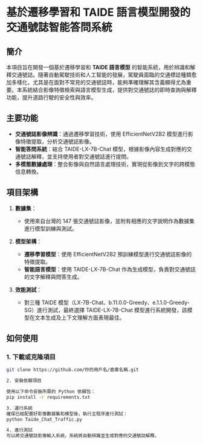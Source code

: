 # 基於遷移學習和 TAIDE 語言模型開發的交通號誌智能答問系統

## 簡介

本項目旨在開發一個基於遷移學習和 **TAIDE 語言模型** 的智能系統，用於辨識和解釋交通號誌。隨著自動駕駛技術和人工智能的發展，駕駛員面臨的交通標誌種類愈加多樣化，尤其是在面對不常見的交通號誌時，能夠準確理解其含義顯得尤為重要。本系統結合影像特徵檢索與語言模型生成，提供對交通號誌的即時查詢與解釋功能，提升道路行駛的安全性與效率。

## 主要功能

- **交通號誌影像辨識**：通過遷移學習技術，使用 EfficientNetV2B2 模型進行影像特徵提取，分析交通號誌影像。
- **智能答問系統**：結合 TAIDE-LX-7B-Chat 模型，根據影像內容生成對應的交通號誌解釋，並支持使用者對交通號誌進行提問。
- **多模態數據處理**：整合影像與自然語言處理技術，實現從影像到文字的跨模態信息轉換。

## 項目架構

1. **數據集**：
    - 使用來自台灣的 147 張交通號誌影像，並附有相應的文字說明作為數據集進行模型訓練與測試。
    
2. **模型架構**：
    - **遷移學習模型**：使用 EfficientNetV2B2 預訓練模型進行交通號誌影像的特徵提取。
    - **智能語言模型**：使用 TAIDE-LX-7B-Chat 作為生成模型，負責對交通號誌的文字解釋與問答生成。

3. **效能測試**：
    - 對三種 TAIDE 模型（LX-7B-Chat、b.11.0.0-Greedy、e.1.1.0-Greedy-SG）進行測試，最終選擇 TAIDE-LX-7B-Chat 模型進行系統開發，該模型在文本生成及上下文理解方面表現最佳。

## 如何使用

### 1. 下載或克隆項目

```bash
git clone https://github.com/你的用戶名/倉庫名稱.git

2. 安裝依賴項目

使用以下命令安裝所需的 Python 依賴包：
pip install -r requirements.txt

3. 運行系統
確保已經配置好影像數據集和模型後，執行主程序進行測試：
python Taide_Chat_Traffic.py

4. 進行測試
可以將交通號誌影像輸入系統，系統將自動辨識並生成對應的交通號誌解釋。
